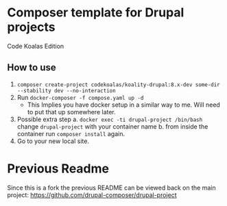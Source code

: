 # Composer template for Drupal projects
Code Koalas Edition

## How to use
1. `composer create-project codekoalas/koality-drupal:8.x-dev some-dir --stability dev --no-interaction`
2. Run `docker-composer -f compose.yaml up -d`
    - This Implies you have docker setup in a similar way to me. Will need to put that up somewhere later.
3. Possible extra step
  a. `docker exec -ti drupal-project /bin/bash` change `drupal-project` with your container name
  b. from inside the container run `composer install` again.
4. Go to your new local site.

# Previous Readme
Since this is a fork the previous README can be viewed back on the main project:
https://github.com/drupal-composer/drupal-project


